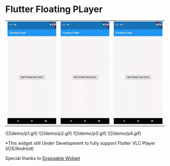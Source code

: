 # Flutter Floating PLayer

<div style="text-align: center"><table><tr>
  <td style="text-align: center">
    <img src="demo/p1.gif" width="200"/></a>
</td>
<td style="text-align: center">
    <img src="demo/p1.gif" width="200"/></a>
</td>
  <td style="text-align: center">
    <img src="demo/p1.gif" width="200"/></a>
</td>
</tr></table></div>
![](demo/p1.gif) ![](demo/p2.gif) ![](demo/p3.gif) ![](demo/p4.gif)

*This widget still Under Development to fully support Flutter VLC Player (iOS/Android)

Special thanks to [Draggable Widget](https://github.com/adar2378/draggable_widget)
